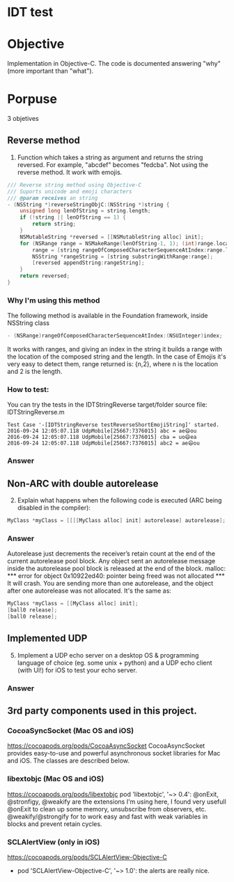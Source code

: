 IDT test
========

# Objective
Implementation in Objective-C. The code is documented answering "why" (more important than "what"). 

# Porpuse
3 objetives

## Reverse method
1. Function which takes a string as argument and returns the string reversed. For example, "abcdef" becomes "fedcba". Not using the reverse method. It work with emojis.
```objective-c
/// Reverse string method using Objective-C
/// Suports unicode and emoji characters
/// @param receives an string
- (NSString *)reverseStringObjC:(NSString *)string {
    unsigned long lenOfString = string.length;
    if (!string || lenOfString == 1) {
        return string;
    }
    NSMutableString *reversed = [[NSMutableString alloc] init];
    for (NSRange range = NSMakeRange(lenOfString-1, 1); (int)range.location >= 0; range.location--) {
        range = [string rangeOfComposedCharacterSequenceAtIndex:range.location];
        NSString *rangeString = [string substringWithRange:range];
        [reversed appendString:rangeString];
    }
    return reversed;
}

```
### Why I'm using this method
The following method is available in the Foundation framework, inside NSString class
```objective-c
- (NSRange)rangeOfComposedCharacterSequenceAtIndex:(NSUInteger)index;
```
It works with ranges, and giving an index in the string it builds a range with the location of the composed string and the length.
In the case of Emojis it's very easy to detect them, range returned is: {n,2}, where n is the location and 2 is the length.

### How to test:
You can try the tests in the IDTStringReverse target/folder source file: IDTStringReverse.m

```
Test Case '-[IDTStringReverse testReverseShortEmojiString]' started.
2016-09-24 12:05:07.118 UdpMobile[25667:7376015] abc = ae😄ou
2016-09-24 12:05:07.118 UdpMobile[25667:7376015] cba = uo😄ea
2016-09-24 12:05:07.118 UdpMobile[25667:7376015] abc2 = ae😄ou
```


### Answer

## Non-ARC with double autorelease
2. Explain what happens when the following code is executed (ARC being disabled in the compiler):

```objective-c
MyClass *myClass = [[[[MyClass alloc] init] autorelease] autorelease];
```
### Answer
Autorelease just decrements the receiver’s retain count at the end of the current autorelease pool block.
Any object sent an autorelease message inside the autorelease pool block is released at the end of the block.
malloc: *** error for object 0x10922ed40: pointer being freed was not allocated ***
It will crash. You are sending more than one autorelease, and the object after one autorelease was not allocated.
It's the same as:
```objective-c
MyClass *myClass = [[MyClass alloc] init]; 
[ball0 release];
[ball0 release];
```

## Implemented UDP
5. Implement a UDP echo server on a desktop OS & programming language of choice (eg. some unix + python) and a UDP echo client (with UI!) for iOS to test your echo server.

### Answer

## 3rd party components used in this project.

### CocoaSyncSocket (Mac OS and iOS)

https://cocoapods.org/pods/CocoaAsyncSocket
CocoaAsyncSocket provides easy-to-use and powerful asynchronous socket libraries for Mac and iOS. The classes are described below.

### libextobjc (Mac OS and iOS)

https://cocoapods.org/pods/libextobjc
pod 'libextobjc', '~> 0.4': @onExit, @stronfigy, @weakify are the extensions I'm using here, I found very usefull @onExit to clean up some memory, unsubscribe from observers, etc. @weakify/@strongify for to work easy and fast with weak variables in blocks and prevent retain cycles.

### SCLAlertView (only in iOS)

https://cocoapods.org/pods/SCLAlertView-Objective-C
- pod 'SCLAlertView-Objective-C', '~> 1.0': the alerts are really nice.
